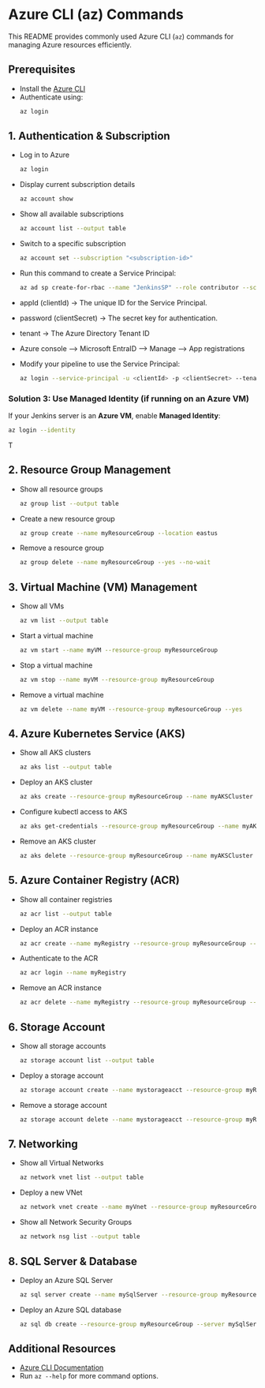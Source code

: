# Azure CLI (az) Commands

This README provides commonly used Azure CLI (`az`) commands for managing Azure resources efficiently.

## Prerequisites
- Install the [Azure CLI](https://learn.microsoft.com/en-us/cli/azure/install-azure-cli)
- Authenticate using:
  ```sh
  az login
  ```

## 1. Authentication & Subscription
- Log in to Azure
  ```sh
  az login
  ```

- Display current subscription details
  ```sh
  az account show
  ```

- Show all available subscriptions
  ```sh
  az account list --output table
  ```

- Switch to a specific subscription
  ```sh
  az account set --subscription "<subscription-id>"
  ```

- Run this command to create a Service Principal:
   ```bash
   az ad sp create-for-rbac --name "JenkinsSP" --role contributor --scopes /subscriptions/<your-subscription-id> 
   ```
 - appId (clientId) → The unique ID for the Service Principal.
 - password (clientSecret) → The secret key for authentication.
 - tenant → The Azure Directory Tenant ID
 - Azure console --> Microsoft EntraID --> Manage --> App registrations

- Modify your pipeline to use the Service Principal:
   ```bash
   az login --service-principal -u <clientId> -p <clientSecret> --tenant <tenantId>
   ```

### **Solution 3: Use Managed Identity (if running on an Azure VM)**
If your Jenkins server is an **Azure VM**, enable **Managed Identity**:
```bash
az login --identity
```
T

## 2. Resource Group Management
- Show all resource groups
  ```sh
  az group list --output table
  ```

- Create a new resource group
  ```sh
  az group create --name myResourceGroup --location eastus
  ```

- Remove a resource group
  ```sh
  az group delete --name myResourceGroup --yes --no-wait
  ```

## 3. Virtual Machine (VM) Management
- Show all VMs
  ```sh
  az vm list --output table
  ```

- Start a virtual machine
  ```sh
  az vm start --name myVM --resource-group myResourceGroup
  ```

- Stop a virtual machine
  ```sh
  az vm stop --name myVM --resource-group myResourceGroup
  ```

- Remove a virtual machine
  ```sh
  az vm delete --name myVM --resource-group myResourceGroup --yes
  ```

## 4. Azure Kubernetes Service (AKS)
- Show all AKS clusters
  ```sh
  az aks list --output table
  ```

- Deploy an AKS cluster
  ```sh
  az aks create --resource-group myResourceGroup --name myAKSCluster --node-count 2 --generate-ssh-keys
  ```

- Configure kubectl access to AKS
  ```sh
  az aks get-credentials --resource-group myResourceGroup --name myAKSCluster
  ```

- Remove an AKS cluster
  ```sh
  az aks delete --resource-group myResourceGroup --name myAKSCluster --yes --no-wait
  ```

## 5. Azure Container Registry (ACR)
- Show all container registries
  ```sh
  az acr list --output table
  ```

- Deploy an ACR instance
  ```sh
  az acr create --name myRegistry --resource-group myResourceGroup --sku Basic
  ```

- Authenticate to the ACR
  ```sh
  az acr login --name myRegistry
  ```

- Remove an ACR instance
  ```sh
  az acr delete --name myRegistry --resource-group myResourceGroup --yes
  ```

## 6. Storage Account
- Show all storage accounts
  ```sh
  az storage account list --output table
  ```

- Deploy a storage account
  ```sh
  az storage account create --name mystorageacct --resource-group myResourceGroup --sku Standard_LRS
  ```

- Remove a storage account
  ```sh
  az storage account delete --name mystorageacct --resource-group myResourceGroup --yes
  ```

## 7. Networking
- Show all Virtual Networks
  ```sh
  az network vnet list --output table
  ```

- Deploy a new VNet
  ```sh
  az network vnet create --name myVnet --resource-group myResourceGroup --address-prefix 10.0.0.0/16
  ```

- Show all Network Security Groups
  ```sh
  az network nsg list --output table
  ```

## 8. SQL Server & Database
- Deploy an Azure SQL Server
  ```sh
  az sql server create --name mySqlServer --resource-group myResourceGroup --location eastus --admin-user myAdmin --admin-password MyP@ssword123
  ```

- Deploy an Azure SQL database
  ```sh
  az sql db create --resource-group myResourceGroup --server mySqlServer --name myDatabase --service-objective S0
  ```

## Additional Resources
- [Azure CLI Documentation](https://learn.microsoft.com/en-us/cli/azure/)
- Run `az --help` for more command options.

